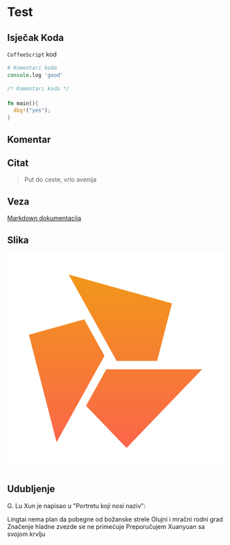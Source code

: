 [Markdown globalni komentari]:#

# Test

## Isječak Koda

`CoffeeScript` kod

```coffee
# Komentari koda
console.log 'good'


```

```rust
/* Komentari koda */

fn main(){
  dbg!("yes");
}
```

## Komentar

<!-- HTML 注释 --> 

<!-- 多行注释 --> 

## Citat

> Put do ceste, vrlo avenija

## Veza

[Markdown dokumentacija](https://github.com/xxai-art/xxai-art-md)

## Slika

![xxAI.Art Brand Identity](https://raw.githubusercontent.com/xxai-art/web/main/file/svg/logo.svg)

## Udubljenje

G. Lu Xun je napisao u "Portretu koji nosi naziv":

  Lingtai nema plan da pobegne od božanske strele
  Olujni i mračni rodni grad
  Značenje hladne zvezde se ne primećuje
  Preporučujem Xuanyuan sa svojom krvlju
